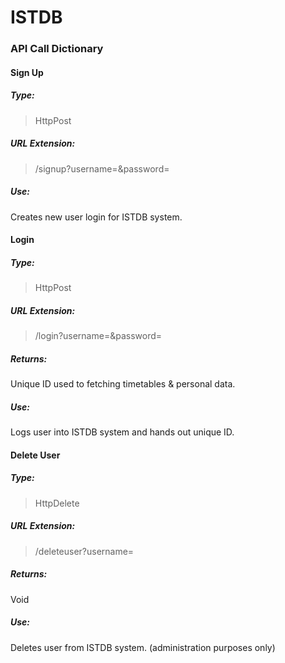 # ISTDB

### API Call Dictionary

#### Sign Up

##### Type:

> HttpPost

##### URL Extension:

> /signup?username=<insertusernamehere>&password=<insertpasswordhere>

##### Use:

Creates new user login for ISTDB system.

#### Login

##### Type:

> HttpPost

##### URL Extension:

> /login?username=<insertusernamehere>&password=<insertpasswordhere>

##### Returns:

Unique ID used to fetching timetables & personal data.

##### Use:

Logs user into ISTDB system and hands out unique ID.

#### Delete User

##### Type:

> HttpDelete

##### URL Extension:

> /deleteuser?username=<insertusertobedeletedhere>

##### Returns:

Void

##### Use:

Deletes user from ISTDB system. (administration purposes only)

